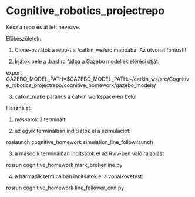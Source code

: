 # Cognitive_robotics_projectrepo
Kész a repo és át lett nevezve.

Előkészületek:

1. Clone-ozzátok a repo-t a /catkin_ws/src mappába. Az útvonal fontos!!!

2. Írjátok bele a .bashrc fájlba a Gazebo modellek elérési útját: 

export GAZEBO_MODEL_PATH=$GAZEBO_MODEL_PATH:~/catkin_ws/src/Cognitive_robotics_projectrepo/cognitive_homework/gazebo_models/

3. catkin_make parancs a catkin workspace-en belül

Használat:

1. nyissatok 3 terminált

2. az egyik terminálban indítsátok el a szimulációt:

roslaunch cognitive_homework simulation_line_follow.launch

3. a második terminálban indítsátok el az Rviv-ben való rajzolást

rosrun cognitive_homework mark_brokenline.py

4. a harmadik terminálban indítsátok el a vonalkövetést:

rosrun cognitive_homework line_follower_cnn.py

